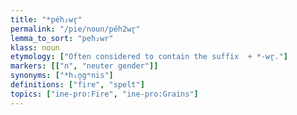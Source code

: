 ```yaml
---
title: "*péh₂wr̥"
permalink: "/pie/noun/péh2wr̥"
lemma_to_sort: "peh₂wr"
klass: noun
etymology: ["Often considered to contain the suffix  +‎ *-wr̥."]
markers: [["n", "neuter gender"]]
synonyms: ["*h₁n̥gʷnis"]
definitions: ["fire", "spelt"]
topics: ["ine-pro:Fire", "ine-pro:Grains"]
---
```

